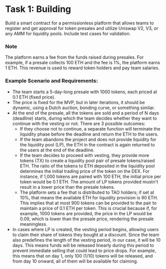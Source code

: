 # Task 1: Building

Build a smart contract for a permissionless platform that allows teams to register and get approval for token presales and utilize Uniswap V2, V3, or any AMM for liquidity pools. Include test cases for validation.

### Note

The platform earns a fee from the funds raised during presales. For example, if a presale collects 100 ETH and the fee is 1%, the platform earns 1 ETH. This revenue is used to reward token holders and pay team salaries.

### Example Scenario and Requirements:

- The team starts a 5-day-long presale with 1000 tokens, each priced at 0.1 ETH (fixed price).
- The price is fixed for the MVP, but in later iterations, it should be dynamic, using a Dutch auction, bonding curve, or something similar.
- At the end of the presale, all the tokens are sold and a period of N days (deadline) starts, during which the team decides whether they want to continue with the vesting or not. There are 3 possible outcomes:
  - If they choose not to continue, a separate function will terminate the liquidity phase before the deadline and return the ETH to the users.
  - If the team abandons the project and does not provide liquidity for the liquidity pool (LP), the ETH in the contract is again returned to the users at the end of the deadline.
  - If the team decides to proceed with vesting, they provide more tokens (TX) to create a liquidity pool pair of presale tokens/raised ETH. The ratio of the tokens to ETH deposited in the liquidity pool determines the initial trading price of the token on the DEX. For instance, if 1,000 tokens are paired with 100 ETH, the initial price per token would be 0.1 ETH. The amount of LP tokens provided mustn't result in a lower price than the presale tokens.
  - The platform sets a fee that is distributed to TAO holders; if set at 10%, that means the available ETH for liquidity provision is 90 ETH. This implies that at most 900 tokens can be provided to the pair to maintain a price of 0.1 ETH per token. This is crucial because if, for example, 1000 tokens are provided, the price in the LP would be 0.09, which is lower than the presale price, rendering the presale meaningless.
- In cases where LP is created, the vesting period begins, allowing users to claim their share of tokens they bought at a discount. Since the team also predefines the length of the vesting period, in our case, it will be 10 days. This means funds will be released linearly during this period to prevent immediate selling that could lead to price drops. For example, this means that on day 1, only 100 (1/10) tokens will be released, and from day 10 onward, all of them will be available for claiming.

